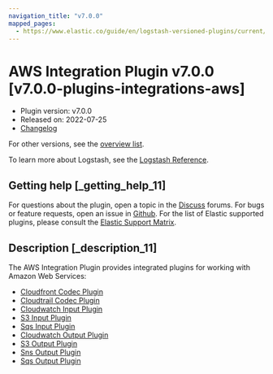 ```yaml
---
navigation_title: "v7.0.0"
mapped_pages:
  - https://www.elastic.co/guide/en/logstash-versioned-plugins/current/v7.0.0-plugins-integrations-aws.html
---
```


# AWS Integration Plugin v7.0.0 [v7.0.0-plugins-integrations-aws]


* Plugin version: v7.0.0
* Released on: 2022-07-25
* [Changelog](https://github.com/logstash-plugins/logstash-integration-aws/blob/v7.0.0/CHANGELOG.md)

For other versions, see the [overview list](integration-aws-index.md).

To learn more about Logstash, see the [Logstash Reference](logstash://reference/index.md).

## Getting help [_getting_help_11]

For questions about the plugin, open a topic in the [Discuss](http://discuss.elastic.co) forums. For bugs or feature requests, open an issue in [Github](https://github.com/logstash-plugins/logstash-integration-aws). For the list of Elastic supported plugins, please consult the [Elastic Support Matrix](https://www.elastic.co/support/matrix#matrix_logstash_plugins).


## Description [_description_11]

The AWS Integration Plugin provides integrated plugins for working with Amazon Web Services:

* [Cloudfront Codec Plugin](/lsr/plugins-codecs-cloudfront.md)
* [Cloudtrail Codec Plugin](/lsr/plugins-codecs-cloudtrail.md)
* [Cloudwatch Input Plugin](/lsr/plugins-inputs-cloudwatch.md)
* [S3 Input Plugin](/lsr/plugins-inputs-s3.md)
* [Sqs Input Plugin](/lsr/plugins-inputs-sqs.md)
* [Cloudwatch Output Plugin](/lsr/plugins-outputs-cloudwatch.md)
* [S3 Output Plugin](/lsr/plugins-outputs-s3.md)
* [Sns Output Plugin](/lsr/plugins-outputs-sns.md)
* [Sqs Output Plugin](/lsr/plugins-outputs-sqs.md)


